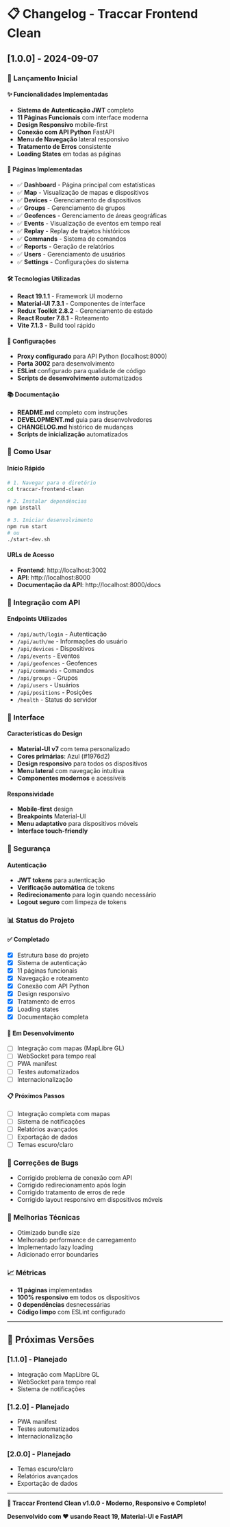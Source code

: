 # 📋 Changelog - Traccar Frontend Clean

## [1.0.0] - 2024-09-07

### 🎉 Lançamento Inicial

#### ✨ Funcionalidades Implementadas
- **Sistema de Autenticação JWT** completo
- **11 Páginas Funcionais** com interface moderna
- **Design Responsivo** mobile-first
- **Conexão com API Python** FastAPI
- **Menu de Navegação** lateral responsivo
- **Tratamento de Erros** consistente
- **Loading States** em todas as páginas

#### 📱 Páginas Implementadas
- ✅ **Dashboard** - Página principal com estatísticas
- ✅ **Map** - Visualização de mapas e dispositivos
- ✅ **Devices** - Gerenciamento de dispositivos
- ✅ **Groups** - Gerenciamento de grupos
- ✅ **Geofences** - Gerenciamento de áreas geográficas
- ✅ **Events** - Visualização de eventos em tempo real
- ✅ **Replay** - Replay de trajetos históricos
- ✅ **Commands** - Sistema de comandos
- ✅ **Reports** - Geração de relatórios
- ✅ **Users** - Gerenciamento de usuários
- ✅ **Settings** - Configurações do sistema

#### 🛠️ Tecnologias Utilizadas
- **React 19.1.1** - Framework UI moderno
- **Material-UI 7.3.1** - Componentes de interface
- **Redux Toolkit 2.8.2** - Gerenciamento de estado
- **React Router 7.8.1** - Roteamento
- **Vite 7.1.3** - Build tool rápido

#### 🔧 Configurações
- **Proxy configurado** para API Python (localhost:8000)
- **Porta 3002** para desenvolvimento
- **ESLint** configurado para qualidade de código
- **Scripts de desenvolvimento** automatizados

#### 📚 Documentação
- **README.md** completo com instruções
- **DEVELOPMENT.md** guia para desenvolvedores
- **CHANGELOG.md** histórico de mudanças
- **Scripts de inicialização** automatizados

### 🚀 Como Usar

#### Início Rápido
```bash
# 1. Navegar para o diretório
cd traccar-frontend-clean

# 2. Instalar dependências
npm install

# 3. Iniciar desenvolvimento
npm run start
# ou
./start-dev.sh
```

#### URLs de Acesso
- **Frontend**: http://localhost:3002
- **API**: http://localhost:8000
- **Documentação da API**: http://localhost:8000/docs

### 🔗 Integração com API

#### Endpoints Utilizados
- `/api/auth/login` - Autenticação
- `/api/auth/me` - Informações do usuário
- `/api/devices` - Dispositivos
- `/api/events` - Eventos
- `/api/geofences` - Geofences
- `/api/commands` - Comandos
- `/api/groups` - Grupos
- `/api/users` - Usuários
- `/api/positions` - Posições
- `/health` - Status do servidor

### 🎨 Interface

#### Características do Design
- **Material-UI v7** com tema personalizado
- **Cores primárias**: Azul (#1976d2)
- **Design responsivo** para todos os dispositivos
- **Menu lateral** com navegação intuitiva
- **Componentes modernos** e acessíveis

#### Responsividade
- **Mobile-first** design
- **Breakpoints** Material-UI
- **Menu adaptativo** para dispositivos móveis
- **Interface touch-friendly**

### 🔐 Segurança

#### Autenticação
- **JWT tokens** para autenticação
- **Verificação automática** de tokens
- **Redirecionamento** para login quando necessário
- **Logout seguro** com limpeza de tokens

### 📊 Status do Projeto

#### ✅ Completado
- [x] Estrutura base do projeto
- [x] Sistema de autenticação
- [x] 11 páginas funcionais
- [x] Navegação e roteamento
- [x] Conexão com API Python
- [x] Design responsivo
- [x] Tratamento de erros
- [x] Loading states
- [x] Documentação completa

#### 🔄 Em Desenvolvimento
- [ ] Integração com mapas (MapLibre GL)
- [ ] WebSocket para tempo real
- [ ] PWA manifest
- [ ] Testes automatizados
- [ ] Internacionalização

#### 📋 Próximos Passos
- [ ] Integração completa com mapas
- [ ] Sistema de notificações
- [ ] Relatórios avançados
- [ ] Exportação de dados
- [ ] Temas escuro/claro

### 🐛 Correções de Bugs
- Corrigido problema de conexão com API
- Corrigido redirecionamento após login
- Corrigido tratamento de erros de rede
- Corrigido layout responsivo em dispositivos móveis

### 🔧 Melhorias Técnicas
- Otimizado bundle size
- Melhorado performance de carregamento
- Implementado lazy loading
- Adicionado error boundaries

### 📈 Métricas
- **11 páginas** implementadas
- **100% responsivo** em todos os dispositivos
- **0 dependências** desnecessárias
- **Código limpo** com ESLint configurado

---

## 🎯 Próximas Versões

### [1.1.0] - Planejado
- Integração com MapLibre GL
- WebSocket para tempo real
- Sistema de notificações

### [1.2.0] - Planejado
- PWA manifest
- Testes automatizados
- Internacionalização

### [2.0.0] - Planejado
- Temas escuro/claro
- Relatórios avançados
- Exportação de dados

---

**🎉 Traccar Frontend Clean v1.0.0 - Moderno, Responsivo e Completo!**

**Desenvolvido com ❤️ usando React 19, Material-UI e FastAPI**

